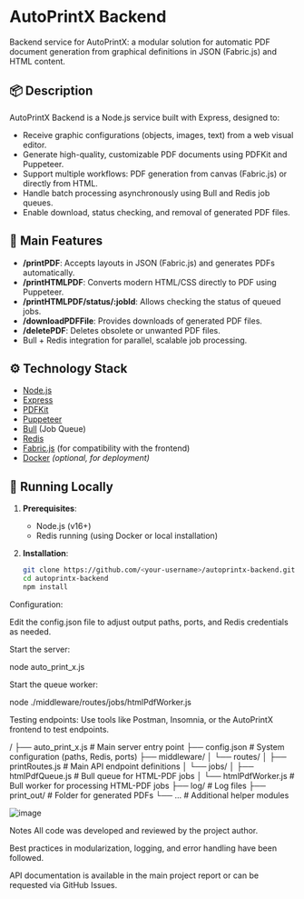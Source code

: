 
# AutoPrintX Backend

Backend service for AutoPrintX: a modular solution for automatic PDF document generation from graphical definitions in JSON (Fabric.js) and HTML content.

## 📦 Description

AutoPrintX Backend is a Node.js service built with Express, designed to:
- Receive graphic configurations (objects, images, text) from a web visual editor.
- Generate high-quality, customizable PDF documents using PDFKit and Puppeteer.
- Support multiple workflows: PDF generation from canvas (Fabric.js) or directly from HTML.
- Handle batch processing asynchronously using Bull and Redis job queues.
- Enable download, status checking, and removal of generated PDF files.

## 🚀 Main Features

- **/printPDF**: Accepts layouts in JSON (Fabric.js) and generates PDFs automatically.
- **/printHTMLPDF**: Converts modern HTML/CSS directly to PDF using Puppeteer.
- **/printHTMLPDF/status/:jobId**: Allows checking the status of queued jobs.
- **/downloadPDFFile**: Provides downloads of generated PDF files.
- **/deletePDF**: Deletes obsolete or unwanted PDF files.
- Bull + Redis integration for parallel, scalable job processing.

## ⚙️ Technology Stack

- [Node.js](https://nodejs.org/)
- [Express](https://expressjs.com/)
- [PDFKit](https://pdfkit.org/)
- [Puppeteer](https://pptr.dev/)
- [Bull](https://github.com/OptimalBits/bull) (Job Queue)
- [Redis](https://redis.io/)
- [Fabric.js](https://fabricjs.com/) (for compatibility with the frontend)
- [Docker](https://www.docker.com/) *(optional, for deployment)*

## 🏁 Running Locally

1. **Prerequisites**:
   - Node.js (v16+)
   - Redis running (using Docker or local installation)

2. **Installation**:
   ```bash
   git clone https://github.com/<your-username>/autoprintx-backend.git
   cd autoprintx-backend
   npm install

Configuration:

Edit the config.json file to adjust output paths, ports, and Redis credentials as needed.

Start the server:

node auto_print_x.js

Start the queue worker:

node ./middleware/routes/jobs/htmlPdfWorker.js

Testing endpoints:
Use tools like Postman, Insomnia, or the AutoPrintX frontend to test endpoints.


/
├── auto_print_x.js                # Main server entry point
├── config.json                    # System configuration (paths, Redis, ports)
├── middleware/
│   └── routes/
│       ├── printRoutes.js         # Main API endpoint definitions
│       └── jobs/
│           ├── htmlPdfQueue.js    # Bull queue for HTML-PDF jobs
│           └── htmlPdfWorker.js   # Bull worker for processing HTML-PDF jobs
├── log/                           # Log files
├── print_out/                     # Folder for generated PDFs
└── ...                            # Additional helper modules

![image](https://github.com/user-attachments/assets/c341caf7-c8f4-468d-9dda-9a815708fb02)

 Notes
All code was developed and reviewed by the project author.

Best practices in modularization, logging, and error handling have been followed.

API documentation is available in the main project report or can be requested via GitHub Issues.
